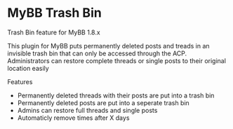 # MyBB Trash Bin
Trash Bin feature for MyBB 1.8.x

This plugin for MyBB puts permanently deleted posts and treads in an invisible trash bin that can only be accessed through the ACP. Administrators can restore complete threads or single posts to their original location easily

Features
* Permanently deleted threads with their posts are put into a trash bin
* Permanently deleted posts are put into a seperate trash bin
* Admins can restore full threads and single posts
* Automaticly remove times after X days
